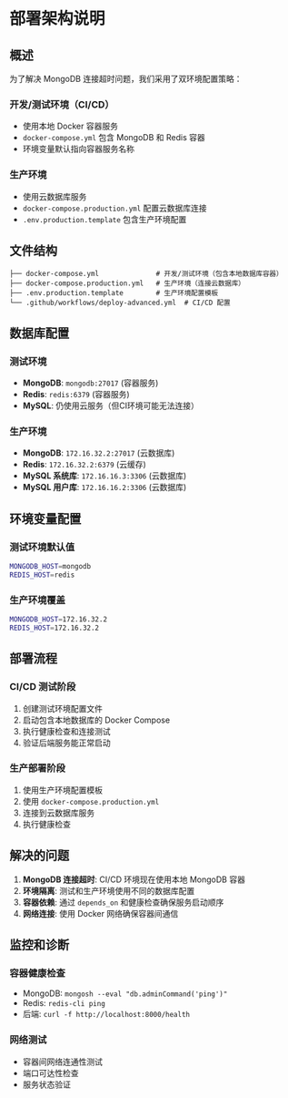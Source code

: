 # 部署架构说明

## 概述

为了解决 MongoDB 连接超时问题，我们采用了双环境配置策略：

### 开发/测试环境（CI/CD）
- 使用本地 Docker 容器服务
- `docker-compose.yml` 包含 MongoDB 和 Redis 容器
- 环境变量默认指向容器服务名称

### 生产环境
- 使用云数据库服务
- `docker-compose.production.yml` 配置云数据库连接
- `.env.production.template` 包含生产环境配置

## 文件结构

```
├── docker-compose.yml              # 开发/测试环境（包含本地数据库容器）
├── docker-compose.production.yml   # 生产环境（连接云数据库）
├── .env.production.template        # 生产环境配置模板
└── .github/workflows/deploy-advanced.yml  # CI/CD 配置
```

## 数据库配置

### 测试环境
- **MongoDB**: `mongodb:27017` (容器服务)
- **Redis**: `redis:6379` (容器服务)
- **MySQL**: 仍使用云服务（但CI环境可能无法连接）

### 生产环境
- **MongoDB**: `172.16.32.2:27017` (云数据库)
- **Redis**: `172.16.32.2:6379` (云缓存)
- **MySQL 系统库**: `172.16.16.3:3306` (云数据库)
- **MySQL 用户库**: `172.16.16.2:3306` (云数据库)

## 环境变量配置

### 测试环境默认值
```bash
MONGODB_HOST=mongodb
REDIS_HOST=redis
```

### 生产环境覆盖
```bash
MONGODB_HOST=172.16.32.2
REDIS_HOST=172.16.32.2
```

## 部署流程

### CI/CD 测试阶段
1. 创建测试环境配置文件
2. 启动包含本地数据库的 Docker Compose
3. 执行健康检查和连接测试
4. 验证后端服务能正常启动

### 生产部署阶段
1. 使用生产环境配置模板
2. 使用 `docker-compose.production.yml`
3. 连接到云数据库服务
4. 执行健康检查

## 解决的问题

1. **MongoDB 连接超时**: CI/CD 环境现在使用本地 MongoDB 容器
2. **环境隔离**: 测试和生产环境使用不同的数据库配置
3. **容器依赖**: 通过 `depends_on` 和健康检查确保服务启动顺序
4. **网络连接**: 使用 Docker 网络确保容器间通信

## 监控和诊断

### 容器健康检查
- MongoDB: `mongosh --eval "db.adminCommand('ping')"`
- Redis: `redis-cli ping`
- 后端: `curl -f http://localhost:8000/health`

### 网络测试
- 容器间网络连通性测试
- 端口可达性检查
- 服务状态验证
